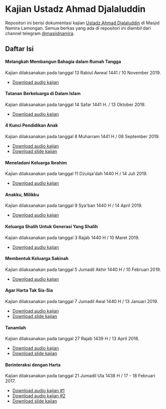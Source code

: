 # Kajian Ustadz Ahmad Djalaluddin

Repositori ini berisi dokumentasi kajian [Ustadz Ahmad Djalaluddin](https://t.me/ahmadjalaluddin) di Masjid Namira Lamongan. Semua berkas yang ada di repositori ini diambil dari channel telegram [@masjidnamira](https://t.me/MASJIDNAMIRA).

## Daftar Isi

#### Melangkah Membangun Bahagia dalam Rumah Tangga

Kajian dilaksanakan pada tanggal 13 Rabiul Awwal 1441 / 10 November 2019.

- [Download audio kajian](https://github.com/hanifmu/kajian-ustadz-ahmad-djalaluddin/raw/master/melangkah_membangun_bahagia_dalam_rumah_tangga.MP3/audio_melangkah_membangun_bahagia_dalam_rumah_tangga.MP3)

#### Tatanan Berkeluarga di Dalam Islam

Kajian dilaksanakan pada tanggal 14 Safar 1441 H. / 13 Oktober 2019.

- [Download audio kajian](https://github.com/hanifmu/kajian-ustadz-ahmad-djalaluddin/raw/master/tatanan_berkeluarga_di_dalam_islam/audio_tatanan_berkeluarga_di_dalam_islam.MP3)

#### 4 Kunci Pendidikan Anak

Kajian dilaksanakan pada tanggal 8 Muharram 1441 H / 08 September 2019.

- [Download audio kajian](https://github.com/hanifmu/kajian-ustadz-ahmad-djalaluddin/raw/master/4_kunci_pendidikan_anak/audio_4_kunci_pendidikan_anak.MP3)
- [Download slide kajian](https://github.com/hanifmu/kajian-ustadz-ahmad-djalaluddin/raw/master/4_kunci_pendidikan_anak/slide_4_kunci_pendidikan_anak.pptx)

#### Meneladani Keluarga Ibrahim

Kajian dilaksanakan pada tanggal 11 Dzulqa'dah 1440 H / 14 Juli 2019.

- [Download audio kajian](https://github.com/hanifmu/kajian-ustadz-ahmad-djalaluddin/raw/master/meneladani_keluarga_ibrahim/audio_meneladani_keluarga_ibrahim.MP3)

#### Anakku, Milikku

Kajian dilaksanakan pada tanggal 9 Sya'ban 1440 H / 14 April 2019.

- [Download audio kajian](https://github.com/hanifmu/kajian-ustadz-ahmad-djalaluddin/raw/master/anakku_milikku/audio_anakku_milikku.MP3)

#### Keluarga Shalih Untuk Generasi Yang Shalih

Kajian dilaksanakan pada tanggal 3 Rajab 1440 H / 10 Maret 2019.

- [Download audio kajian](https://github.com/hanifmu/kajian-ustadz-ahmad-djalaluddin/raw/master/keluarga_shalih_untuk_generasi_yang_shalih/audio_keluarga_shalih_untuk_generasi_yang_shalih.MP3)

#### Membentuk Keluarga Sakinah

Kajian dilaksanakan pada tanggal 5 Jumadil Akhir 1440 H / 10 Februari 2019.

- [Download audio kajian](https://github.com/hanifmu/kajian-ustadz-ahmad-djalaluddin/raw/master/membentuk_keluarga_sakinah/audio_membentuk_keluarga_sakinah.MP3)

#### Agar Harta Tak Sia-Sia

Kajian dilaksanakan pada tanggal 7 Jumadil Awal 1440 H / 13 Januari 2019.

- [Download audio kajian](https://github.com/hanifmu/kajian-ustadz-ahmad-djalaluddin/raw/master/agar_harta_tak_sia_-_sia/audio_agar_harta_tak_sia_-_sia.MP3)
- [Download slide kajian](https://github.com/hanifmu/kajian-ustadz-ahmad-djalaluddin/raw/master/agar_harta_tak_sia_-_sia/slide_agar_harta_tak_sia_-_sia.pdf)

#### Tanamlah

Kajian dilaksanakan pada tanggal 27 Rajab 1439 H / 13 April 2018.

- [Download audio kajian](https://github.com/hanifmu/kajian-ustadz-ahmad-djalaluddin/raw/master/tanamlah/audio_tanamlah.mp3)
- [Download slide kajian](https://github.com/hanifmu/kajian-ustadz-ahmad-djalaluddin/raw/master/tanamlah/slide_tanamlah.pdf)

#### Berinteraksi dengan Harta

Kajian dilaksanakan pada tanggal 21 Jumadil Ula 1438 H / 17 - 18 Februari 2017.

- [Download audio kajian #1](https://github.com/hanifmu/kajian-ustadz-ahmad-djalaluddin/raw/master/berinteraksi_dengan_harta/audio_berinteraksi_dengan_harta-1.mp3)
- [Download audio kajian #2](https://github.com/hanifmu/kajian-ustadz-ahmad-djalaluddin/raw/master/berinteraksi_dengan_harta/audio_berinteraksi_dengan_harta-2.mp3)
- [Download slide kajian](https://github.com/hanifmu/kajian-ustadz-ahmad-djalaluddin/raw/master/berinteraksi_dengan_harta/slide_berinteraksi_dengan_harta.pdf)
